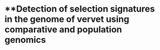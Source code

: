 # **Detection of selection signatures in the genome of vervet using comparative and population genomics
